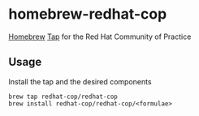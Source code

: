 homebrew-redhat-cop
=========================

[Homebrew](https://brew.sh/) [Tap](https://docs.brew.sh/Taps) for the Red Hat Community of Practice

## Usage

Install the tap and the desired components

```
brew tap redhat-cop/redhat-cop
brew install redhat-cop/redhat-cop/<formulae>
```